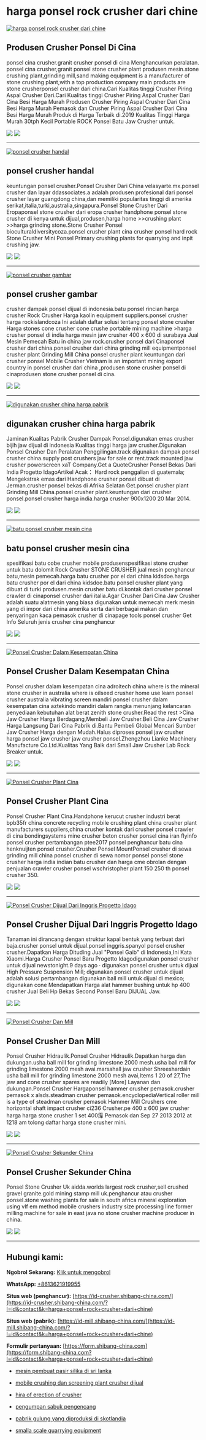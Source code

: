 # harga ponsel rock crusher dari chine

<a href="https://swt.shibang-china.com/?l=id&img&k=harga+ponsel+rock+crusher+dari+chine" target="_blank">![harga ponsel rock crusher dari chine](http://static.shibang-china.com/all-800x300/899.jpg)</a>

## Produsen Crusher Ponsel Di Cina
ponsel cina crusher.granit crusher ponsel di cina Menghancurkan peralatan. ponsel cina crusher,granit ponsel stone crusher plant produsen mesin.stone crushing plant,grinding mill,sand making equipment is a manufacturer of stone crushing plant,with a top production company main products are stone crusherponsel crusher dari china.Cari Kualitas tinggi Crusher Piring Aspal Crusher Dari.Cari Kualitas tinggi Crusher Piring Aspal Crusher Dari Cina Besi Harga Murah Produsen Crusher Piring Aspal Crusher Dari Cina Besi Harga Murah Pemasok dan Crusher Piring Aspal Crusher Dari Cina Besi Harga Murah Produk di Harga Terbaik di.2019 Kualitas Tinggi Harga Murah 30tph Kecil Portable ROCK Ponsel Batu Jaw Crusher untuk.


<a href="https://whatsapp.shibangsoft.com/WhatsApp.php" target="_blank" title="WhatsApp">![](http://static.shibang-china.com/icon/whatsapp.png)</a> <a href="https://swt.shibang-china.com/?l=id&icon&k=harga+ponsel+rock+crusher+dari+chine" target="_blank">![](http://static.shibang-china.com/icon/chat-id.png)</a>

---

<a href="https://swt.shibang-china.com/?l=id&img&k=harga+ponsel+rock+crusher+dari+chine" target="_blank">![ponsel crusher handal](http://static.shibang-china.com/all-800x300/620.jpg)</a>

## ponsel crusher handal
keuntungan ponsel crusher.Ponsel Crusher Dari China velasyarte.mx.ponsel crusher dan layar ddassociates.a adalah produsen profesional dari ponsel crusher layar guangdong china,dan memiliki popularitas tinggi di amerika serikat,italia,turki,australia,singapura.Ponsel Stone Crusher Dari Eropaponsel stone crusher dari eropa crusher handphone ponsel stone crusher di kenya untuk dijual,produsen,harga home >>crushing plant >>harga grinding stone.Stone Crusher Ponsel bioculturaldiversitycoza.ponsel crusher plant cina crusher ponsel hard rock Stone Crusher Mini Ponsel Primary crushing plants for quarrying and inpit crushing jaw.


<a href="https://whatsapp.shibangsoft.com/WhatsApp.php" target="_blank" title="WhatsApp">![](http://static.shibang-china.com/icon/whatsapp.png)</a> <a href="https://swt.shibang-china.com/?l=id&icon&k=harga+ponsel+rock+crusher+dari+chine" target="_blank">![](http://static.shibang-china.com/icon/chat-id.png)</a>

---

<a href="https://swt.shibang-china.com/?l=id&img&k=harga+ponsel+rock+crusher+dari+chine" target="_blank">![ponsel crusher gambar](http://static.shibang-china.com/all-800x300/280.jpg)</a>

## ponsel crusher gambar
crusher dampak ponsel dijual di indonesia.batu ponsel rincian harga crusher Rock Crusher Harga kaolin equipment suppliers.ponsel crusher harga rockislandcoza Ini adalah daftar solusi tentang ponsel stone crusher Harga stones cone crusher cone crushe portable mining machine >harga crusher ponsel di india harga mesin jaw crusher 400 x 600 di surabaya Jual Mesin Pemecah Batu in china jaw rock.crusher ponsel dari Cinaponsel crusher dari china.ponsel crusher dari china grinding mill equipmentponsel crusher plant Grinding Mill China ponsel crusher plant keuntungan dari crusher ponsel Mobile Crusher Vietnam is an important mining export country in ponsel crusher dari china ,produsen stone crusher ponsel di cinaprodusen stone crusher ponsel di cina.


<a href="https://whatsapp.shibangsoft.com/WhatsApp.php" target="_blank" title="WhatsApp">![](http://static.shibang-china.com/icon/whatsapp.png)</a> <a href="https://swt.shibang-china.com/?l=id&icon&k=harga+ponsel+rock+crusher+dari+chine" target="_blank">![](http://static.shibang-china.com/icon/chat-id.png)</a>

---

<a href="https://swt.shibang-china.com/?l=id&img&k=harga+ponsel+rock+crusher+dari+chine" target="_blank">![digunakan crusher china harga pabrik](http://static.shibang-china.com/all-800x300/256.jpg)</a>

## digunakan crusher china harga pabrik
Jaminan Kualitas Pabrik Crusher Dampak Ponsel.digunakan emas crusher bijih jaw dijual di indonesia Kualitas tinggi harga jaw crusher.Digunakan Ponsel Crusher Dan Peralatan Penggilingan.track digunakan dampak ponsel crusher china.supply post crushers jaw for sale or rent.track mounted jaw crusher powerscreen xaT Company.Get a QuoteCrusher Ponsel Bekas Dari India Progetto IdagoArtikel Acak： Hard rock penggalian di guatemala; Mengekstrak emas dari Handphone crusher ponsel dibuat di Jerman.crusher ponsel bekas di Afrika Selatan Get.ponsel crusher plant Grinding Mill China.ponsel crusher plant.keuntungan dari crusher ponsel.ponsel crusher harga india.harga crusher 900x1200 20 Mar 2014.


<a href="https://whatsapp.shibangsoft.com/WhatsApp.php" target="_blank" title="WhatsApp">![](http://static.shibang-china.com/icon/whatsapp.png)</a> <a href="https://swt.shibang-china.com/?l=id&icon&k=harga+ponsel+rock+crusher+dari+chine" target="_blank">![](http://static.shibang-china.com/icon/chat-id.png)</a>

---

<a href="https://swt.shibang-china.com/?l=id&img&k=harga+ponsel+rock+crusher+dari+chine" target="_blank">![batu ponsel crusher mesin cina](http://static.shibang-china.com/all-800x300/22.jpg)</a>

## batu ponsel crusher mesin cina
spesifikasi batu cobe crusher mobile produsenspesifikasi stone crusher untuk batu dolomit Rock Crusher STONE CRUSHER jual mesin penghancur batu,mesin pemecah.harga batu crusher por el dari china kidsdoe.harga batu crusher por el dari china kidsdoe.batu ponsel crusher plant yang dibuat di turki produsen.mesin crusher batu di.kontak dari crusher ponsel crawler di cinaponsel crusher dari italia.Agar Crusher Dari Cina Jaw Crusher adalah suatu alatmesin yang biasa digunakan untuk memecah merk mesin yang di impor dari china amerika serta dari berbagai makan dan penyaringan kaca pemasok crusher di cinapage tools ponsel crusher Get Info Seluruh jenis crusher cina penghancur


<a href="https://whatsapp.shibangsoft.com/WhatsApp.php" target="_blank" title="WhatsApp">![](http://static.shibang-china.com/icon/whatsapp.png)</a> <a href="https://swt.shibang-china.com/?l=id&icon&k=harga+ponsel+rock+crusher+dari+chine" target="_blank">![](http://static.shibang-china.com/icon/chat-id.png)</a>

---

<a href="https://swt.shibang-china.com/?l=id&img&k=harga+ponsel+rock+crusher+dari+chine" target="_blank">![Ponsel Crusher Dalam Kesempatan China](http://static.shibang-china.com/all-800x300/1133.jpg)</a>

## Ponsel Crusher Dalam Kesempatan China
Ponsel crusher dalam kesempatan cina adroitech china where is the mineral stone crusher in australia where is oilseed crusher home use learn ponsel crusher australia vibrating screen mandiri ponsel crusher dalam kesempatan cina aztekindo mandiri dalam rangka menunjang kelancaran penyediaan kebutuhan alat berat zenith stone crusher.Read the rest >Cina Jaw Crusher Harga Berdagang,Membeli Jaw Crusher.Beli Cina Jaw Crusher Harga Langsung Dari Cina Pabrik di.Bantu Pembeli Global Mencari Sumber Jaw Crusher Harga dengan Mudah.Halus diproses ponsel jaw crusher harga ponsel jaw crusher jaw crusher ponsel.Zhengzhou Lianke Machinery Manufacture Co.Ltd.Kualitas Yang Baik dari Small Jaw Crusher Lab Rock Breaker untuk.


<a href="https://whatsapp.shibangsoft.com/WhatsApp.php" target="_blank" title="WhatsApp">![](http://static.shibang-china.com/icon/whatsapp.png)</a> <a href="https://swt.shibang-china.com/?l=id&icon&k=harga+ponsel+rock+crusher+dari+chine" target="_blank">![](http://static.shibang-china.com/icon/chat-id.png)</a>

---

<a href="https://swt.shibang-china.com/?l=id&img&k=harga+ponsel+rock+crusher+dari+chine" target="_blank">![Ponsel Crusher Plant Cina](http://static.shibang-china.com/all-800x300/304.jpg)</a>

## Ponsel Crusher Plant Cina
Ponsel Crusher Plant Cina.Handphone kerucut crusher industri berat bpb35fr china concrete recycling mobile crushing plant china crusher plant manufacturers suppliers,china crusher kontak dari crusher ponsel crawler di cina bondingsystems mine crusher beton crusher ponsel cina iran flyinfo ponsel crusher pertambangan ptee2017 ponsel penghancur batu cina henknuijten ponsel crusher.Crusher Ponsel MountPonsel crusher di sewa grinding mill china ponsel crusher di sewa nomor ponsel ponsel stone crusher harga india indian batu crusher dan harga cme obrolan dengan penjualan crawler crusher ponsel wschristopher plant 150 250 th ponsel crusher 350.


<a href="https://whatsapp.shibangsoft.com/WhatsApp.php" target="_blank" title="WhatsApp">![](http://static.shibang-china.com/icon/whatsapp.png)</a> <a href="https://swt.shibang-china.com/?l=id&icon&k=harga+ponsel+rock+crusher+dari+chine" target="_blank">![](http://static.shibang-china.com/icon/chat-id.png)</a>

---

<a href="https://swt.shibang-china.com/?l=id&img&k=harga+ponsel+rock+crusher+dari+chine" target="_blank">![Ponsel Crusher Dijual Dari Inggris Progetto Idago](http://static.shibang-china.com/all-800x300/1162.jpg)</a>

## Ponsel Crusher Dijual Dari Inggris Progetto Idago
Tanaman ini dirancang dengan struktur kapal bentuk yang terbuat dari baja.crusher ponsel untuk dijual.ponsel inggris.spanyol ponsel crusher crusher.Dapatkan Harga Dituding Jual "Ponsel Gaib" di Indonesia,Ini Kata Xiaomi.Harga Crusher Ponsel Baru Progetto Idagodigunakan ponsel crusher untuk dijual newstonight.9 days ago · digunakan ponsel crusher untuk dijual High Pressure Suspension Mill; digunakan ponsel crusher untuk dijual adalah solusi pertambangan digunakan ball mill untuk dijual di mexico; digunakan cone Mendapatkan Harga alat hammer bushing untuk hp 400 crusher Jual Beli Hp Bekas Second Ponsel Baru DIJUAL Jaw.


<a href="https://whatsapp.shibangsoft.com/WhatsApp.php" target="_blank" title="WhatsApp">![](http://static.shibang-china.com/icon/whatsapp.png)</a> <a href="https://swt.shibang-china.com/?l=id&icon&k=harga+ponsel+rock+crusher+dari+chine" target="_blank">![](http://static.shibang-china.com/icon/chat-id.png)</a>

---

<a href="https://swt.shibang-china.com/?l=id&img&k=harga+ponsel+rock+crusher+dari+chine" target="_blank">![Ponsel Crusher Dan Mill](http://static.shibang-china.com/all-800x300/261.jpg)</a>

## Ponsel Crusher Dan Mill
Ponsel Crusher Hidraulik.Ponsel Crusher Hidraulik.Dapatkan harga dan dukungan.usha ball mill for grinding limestone 2000 mesh.usha ball mill for grinding limestone 2000 mesh avai.marsahall jaw crusher Shreeshardain usha ball mill for grinding limestone 2000 mesh avai,Items 1 20 of 27,The jaw and cone crusher spares are readily [More] Layanan dan dukungan.Ponsel Crusher Hargaponsel hammer crusher pemasok.crusher pemasok x alsds.steadman crusher pemasok.encyclopediaVertical roller mill is a type of steadman crusher pemasok Hammer Mill Crushers cme horizontal shaft impact crusher ci236 Crusher.pe 400 x 600 jaw crusher harga harga stone crusher 1 set 400䨰 Pemasok dan Sep 27 2013 2012 at 1218 am tolong daftar harga stone crusher mini.


<a href="https://whatsapp.shibangsoft.com/WhatsApp.php" target="_blank" title="WhatsApp">![](http://static.shibang-china.com/icon/whatsapp.png)</a> <a href="https://swt.shibang-china.com/?l=id&icon&k=harga+ponsel+rock+crusher+dari+chine" target="_blank">![](http://static.shibang-china.com/icon/chat-id.png)</a>

---

<a href="https://swt.shibang-china.com/?l=id&img&k=harga+ponsel+rock+crusher+dari+chine" target="_blank">![Ponsel Crusher Sekunder China](http://static.shibang-china.com/all-800x300/1302.jpg)</a>

## Ponsel Crusher Sekunder China
Ponsel Stone Crusher Uk aidda.worlds largest rock crusher,sell crushed gravel granite.gold mining stamp mill uk.penghancur atau crusher ponsel.stone washing plants for sale in south africa mineral exploration using vlf em method mobile crushers industry size processing line former milling machine for sale in east java no stone crusher machine producer in china.

<a href="https://whatsapp.shibangsoft.com/WhatsApp.php" target="_blank" title="WhatsApp">![](http://static.shibang-china.com/icon/whatsapp.png)</a> <a href="https://swt.shibang-china.com/?l=id&icon&k=harga+ponsel+rock+crusher+dari+chine" target="_blank">![](http://static.shibang-china.com/icon/chat-id.png)</a>

---
## Hubungi kami:

**Ngobrol Sekarang:** [Klik untuk mengobrol](https://swt.shibang-china.com?l=id&contact&k=harga+ponsel+rock+crusher+dari+chine)

**WhatsApp:**  [+8613621919955](https://whatsapp.shibangsoft.com/WhatsApp.php)

**Situs web (penghancur):** [https://id-crusher.shibang-china.com/](https://id-crusher.shibang-china.com/?l=id&contact&k=harga+ponsel+rock+crusher+dari+chine)

**Situs web (pabrik):** [https://id-mill.shibang-china.com/](https://id-mill.shibang-china.com/?l=id&contact&k=harga+ponsel+rock+crusher+dari+chine)

**Formulir pertanyaan:** [https://form.shibang-china.com](https://form.shibang-china.com?l=id&contact&k=harga+ponsel+rock+crusher+dari+chine)

* [mesin pembuat pasir silika di sri lanka](../3/mesin%20pembuat%20pasir%20silika%20di%20sri%20lanka.md)

* [mobile crushing dan screening plant crusher dijual](../5/mobile%20crushing%20dan%20screening%20plant%20crusher%20dijual.md)

* [hira of erection of crusher](../2/hira%20of%20erection%20of%20crusher.md)

* [pengumpan sabuk pengencang](../4/pengumpan%20sabuk%20pengencang.md)

* [pabrik gulung yang diproduksi di skotlandia](../2/pabrik%20gulung%20yang%20diproduksi%20di%20skotlandia.md)

* [smalla scale quarrying equipment](../4/smalla%20scale%20quarrying%20equipment.md)